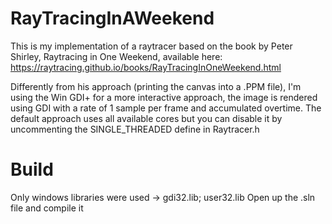 # RayTracingInAWeekend
This is my implementation of a raytracer based on the book by Peter Shirley, Raytracing in One Weekend, available here: 
https://raytracing.github.io/books/RayTracingInOneWeekend.html

Differently from his approach (printing the canvas into a .PPM file), I'm using the Win GDI+ for a more interactive approach, the image is rendered using GDI with a rate of 1 sample per frame and accumulated overtime.
The default approach uses all available cores but you can disable it by uncommenting the SINGLE_THREADED define in Raytracer.h

# Build
Only windows libraries were used -> gdi32.lib; user32.lib
Open up the .sln file and compile it
